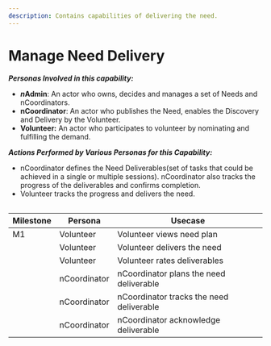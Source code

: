 ```yaml
---
description: Contains capabilities of delivering the need.
---
```


# Manage Need Delivery

_**Personas Involved in this capability:**_

* _**n**_**Admin**: An actor who owns, decides and manages a set of Needs and nCoordinators.
* **nCoordinator**: An actor who publishes the Need, enables the Discovery and Delivery by the Volunteer.&#x20;
* **Volunteer:** An actor who participates to volunteer by nominating and fulfilling the demand.

_**Actions Performed by Various Personas for this Capability:**_

* nCoordinator defines the Need Deliverables(set of tasks that could be achieved in a single or multiple sessions). nCoordinator also tracks the progress of the deliverables and confirms completion.&#x20;
* Volunteer tracks the progress and delivers the need.&#x20;

<figure><img src="https://lh4.googleusercontent.com/ZU9e9c80crRE-Prk68-lI8cub5XDDIabCRoJJG7QvpH_nDProrFIUSoluf33G4AleX57E4K_x8f6Xgv3Wot1Ous99X6oHSwnYSTzKrzGFDs_FfTAX4hAUfx8RQr3Tv1mt6PQwqY2xUCgJjlcNe6bHh9MEYtOqUjUhFBvmr1KXRtPKZAgrhheDVnu" alt=""><figcaption></figcaption></figure>

| Milestone | Persona      | Usecase                                  |
| --------- | ------------ | ---------------------------------------- |
| M1        | Volunteer    | Volunteer views need plan                |
|           | Volunteer    | Volunteer delivers the need              |
|           | Volunteer    | Volunteer rates deliverables             |
|           | nCoordinator | nCoordinator plans the need deliverable  |
|           | nCoordinator | nCoordinator tracks the need deliverable |
|           | nCoordinator | nCoordinator acknowledge deliverable     |
